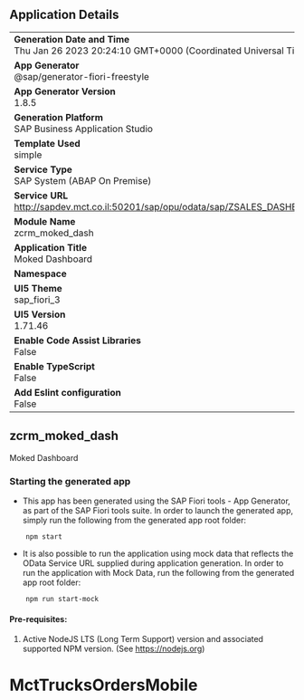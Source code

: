 ## Application Details
|               |
| ------------- |
|**Generation Date and Time**<br>Thu Jan 26 2023 20:24:10 GMT+0000 (Coordinated Universal Time)|
|**App Generator**<br>@sap/generator-fiori-freestyle|
|**App Generator Version**<br>1.8.5|
|**Generation Platform**<br>SAP Business Application Studio|
|**Template Used**<br>simple|
|**Service Type**<br>SAP System (ABAP On Premise)|
|**Service URL**<br>http://sapdev.mct.co.il:50201/sap/opu/odata/sap/ZSALES_DASHBOARD_SRV
|**Module Name**<br>zcrm_moked_dash|
|**Application Title**<br>Moked Dashboard|
|**Namespace**<br>|
|**UI5 Theme**<br>sap_fiori_3|
|**UI5 Version**<br>1.71.46|
|**Enable Code Assist Libraries**<br>False|
|**Enable TypeScript**<br>False|
|**Add Eslint configuration**<br>False|

## zcrm_moked_dash

Moked Dashboard

### Starting the generated app

-   This app has been generated using the SAP Fiori tools - App Generator, as part of the SAP Fiori tools suite.  In order to launch the generated app, simply run the following from the generated app root folder:

```
    npm start
```

- It is also possible to run the application using mock data that reflects the OData Service URL supplied during application generation.  In order to run the application with Mock Data, run the following from the generated app root folder:

```
    npm run start-mock
```

#### Pre-requisites:

1. Active NodeJS LTS (Long Term Support) version and associated supported NPM version.  (See https://nodejs.org)


# MctTrucksOrdersMobile
